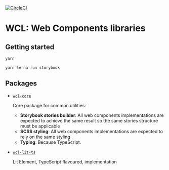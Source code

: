 [![CircleCI](https://circleci.com/gh/Al-un/wc-lib/tree/master.svg?style=svg)](https://circleci.com/gh/Al-un/wc-lib/)

# WCL: Web Components libraries

## Getting started

```sh
yarn

yarn lerna run storybook
```

## Packages

- [`wcl-core`](packages/wcl-core/)

  Core package for common utilities:

  - **Storybook stories builder**: All web components implementations are expected
    to achieve the same result so the same stories structure must be applicable
  - **SCSS styling**: All web components implementations are expected to rely on
    the same styling
  - **Typing**: Because TypeScript.

- [`wcl-lit-ts`](packages/wcl-lit-ts/)

  Lit Element, TypeScript flavoured, implementation

